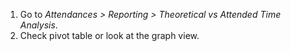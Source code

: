 1.  Go to *Attendances \> Reporting \> Theoretical vs Attended Time
    Analysis*.
2.  Check pivot table or look at the graph view.
